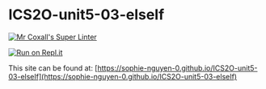 # ICS2O-unit5-03-elseIf

[![Mr Coxall's Super Linter](https://github.com/sophie-nguyen-0/ICS2O-unit5-03-elseIf/workflows/Mr%20Coxall's%20Super%20Linter/badge.svg)](https://github.com/sophie-nguyen-0/ICS2O-unit5-03-elseIf/)

[![Run on Repl.it](https://repl.it/badge/github/sophie-nguyen-0/ICS2O-unit5-03-elseIf)](https://repl.it/github/sophie-nguyen-0/ICS2O-unit5-03-elseIf)

This site can be found at: [https://sophie-nguyen-0.github.io/ICS2O-unit5-03-elseIf](https://sophie-nguyen-0.github.io/ICS2O-unit5-03-elseIf)
